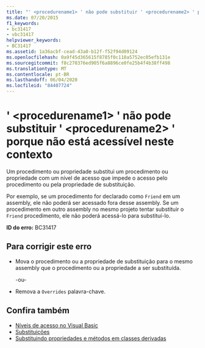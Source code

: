 ```yaml
---
title: "' <procedurename1> ' não pode substituir ' <procedurename2> ' porque não está acessível neste contexto"
ms.date: 07/20/2015
f1_keywords:
- bc31417
- vbc31417
helpviewer_keywords:
- BC31417
ms.assetid: 1a36acbf-cead-43a0-b12f-f52f94d09124
ms.openlocfilehash: 0a9f45d365615f8785f0c118a5752ec05efb131e
ms.sourcegitcommit: f8c270376ed905f6a8896ce0fe25b4f4b38ff498
ms.translationtype: MT
ms.contentlocale: pt-BR
ms.lasthandoff: 06/04/2020
ms.locfileid: "84407724"
---
```

# <a name="procedurename1-cannot-override-procedurename2-because-it-is-not-accessible-in-this-context"></a>' \<procedurename1> ' não pode substituir ' \<procedurename2> ' porque não está acessível neste contexto
Um procedimento ou propriedade substitui um procedimento ou propriedade com um nível de acesso que impede o acesso pelo procedimento ou pela propriedade de substituição.  
  
 Por exemplo, se um procedimento for declarado como `Friend` em um assembly, ele não poderá ser acessado fora desse assembly. Se um procedimento em outro assembly no mesmo projeto tentar substituir o `Friend` procedimento, ele não poderá acessá-lo para substituí-lo.  
  
 **ID do erro:** BC31417  
  
## <a name="to-correct-this-error"></a>Para corrigir este erro  
  
- Mova o procedimento ou a propriedade de substituição para o mesmo assembly que o procedimento ou a propriedade a ser substituída.  
  
     -ou-  
  
- Remova a `Overrides` palavra-chave.  
  
## <a name="see-also"></a>Confira também

- [Níveis de acesso no Visual Basic](../programming-guide/language-features/declared-elements/access-levels.md)
- [Substituições](../language-reference/modifiers/overrides.md)
- [Substituindo propriedades e métodos em classes derivadas](../programming-guide/language-features/objects-and-classes/inheritance-basics.md#overriding-properties-and-methods-in-derived-classes)

